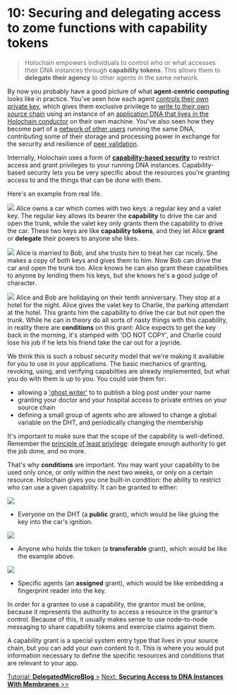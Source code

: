 # 10: Securing and delegating access to zome functions with capability tokens

> Holochain empowers individuals to control who or what accesses their DNA instances through **capability tokens**. This allows them to **delegate their agency** to other agents in the same network.

By now you probably have a good picture of what **agent-centric computing** looks like in practice. You've seen how each agent [controls their own private key](../3_private_data#Agent-identity), which gives them exclusive privilege to [write to their own source chain](../3_private_data#Source-chain-your-own-data-store) using an instance of an [application DNA that lives in the Holochain conductor](../2_application_architecture) on their own machine. You've also seen how they become part of a [network of other users](../4_public_data_on_the_DHT) running the same DNA, contributing some of their storage and processing power in exchange for the security and resilience of [peer validation](../7_validating_data).

Internally, Holochain uses a form of [**capability-based security**](https://en.wikipedia.org/wiki/Capability-based_security) to restrict access and grant privileges to your running DNA instances. Capability-based security lets you be very specific about the resources you're granting access to and the things that can be done with them.

Here's an example from real life.

![](https://i.imgur.com/LmSayIe.jpg)
Alice owns a car which comes with two keys: a regular key and a valet key. The regular key allows its bearer the **capability** to drive the car and open the trunk, while the valet key only grants them the capability to drive the car. These two keys are like **capability tokens**, and they let Alice **grant** or **delegate** their powers to anyone she likes.

![](https://i.imgur.com/iQpcf0E.jpg)
Alice is married to Bob, and she trusts him to treat her car nicely. She makes a copy of both keys and gives them to him. Now Bob can drive the car and open the trunk too. Alice knows he can also grant these capabilities to anyone by lending them his keys, but she knows he's a good judge of character.

![](https://i.imgur.com/s83Cv2G.jpg)
Alice and Bob are holidaying on their tenth anniversary. They stop at a hotel for the night. Alice gives the valet key to Charlie, the parking attendant at the hotel. This grants him the capability to drive the car but not open the trunk. While he can in theory do all sorts of nasty things with this capability, in reality there are **conditions** on this grant: Alice expects to get the key back in the morning, it's stamped with 'DO NOT COPY', and Charlie could lose his job if he lets his friend take the car out for a joyride.

We think this is such a robust security model that we're making it available for you to use in your applications.  The basic mechanics of granting, revoking, using, and verifying capabilties are already implemented, but what you do with them is up to you. You could use them for:

* allowing a ['ghost writer'](https://en.wikipedia.org/wiki/Ghostwriter) to to publish a blog post under your name
* granting your doctor and your hospital access to private entries on your source chain
* defining a small group of agents who are allowed to change a global variable on the DHT, and periodically changing the membership

It's important to make sure that the scope of the capability is well-defined. Remember the [principle of least privilege](https://en.wikipedia.org/wiki/Principle_of_least_privilege): delegate enough authority to get the job done, and no more.

That's why **conditions** are important. You may want your capability to be used only once, or only within the next two weeks, or only on a certain resource. Holochain gives you one built-in condition: the ability to restrict who can use a given capability. It can be granted to either:

![](https://i.imgur.com/3rhtnzI.jpg)
* Everyone on the DHT (a **public** grant), which would be like gluing the key into the car's ignition.

![](https://i.imgur.com/IxVbmwg.jpg)
* Anyone who holds the token (a **transferable** grant), which would be like the example above.

![](https://i.imgur.com/FMk4DXQ.jpg)
* Specific agents (an **assigned** grant), which would be like embedding a fingerprint reader into the key.

In order for a grantee to use a capability, the grantor must be online, because it represents the authority to access a resource in the grantor's control. Because of this, it usually makes sense to use node-to-node messaging to share capability tokens and exercise claims against them.

A capability grant is a special system entry type that lives in your source chain, but you can add your own content to it. This is where you would put information necessary to define the specific resources and conditions that are relevant to your app.

[Tutorial: **DelegatedMicroBlog** >](#)
[Next: **Securing Access to DNA Instances With Membranes** >>](../11_membranes)


